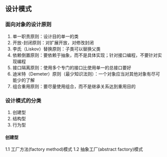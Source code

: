 ## 设计模式

### 面向对象的设计原则

1. 单一职责原则：设计目的单一的类
2. 开放-封闭原则：对扩展开放，对修改封闭
3. 李氏（Liskov）替换原则：子类可以替换父类
4. 依赖倒置原则：要依赖于抽象，而不是具体实现；针对接口编程，不要针对实现编程
5. 接口隔离原则：使用多个专门的接口比使用单一的总接口要好
6. 迪米特（Demeter）原则（最少知识法则）：一个对象应当对其他对象有尽可能少的了解
7. 组合重用原则：要尽量使用组合，而不是继承关系达到重用目的



### 设计模式的分类
1. 创建型
2. 结构型
3. 行为型

#### 创建型
1.1 工厂方法(factory method)模式
1.2 抽象工厂(abstract factory)模式





